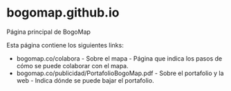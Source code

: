 # bogomap.github.io
Página principal de BogoMap

Esta página contiene los siguientes links:

 * bogomap.co/colabora - Sobre el mapa - Página que indica los pasos de cómo se puede colaborar con el mapa.
 * bogomap.co/publicidad/PortafolioBogoMap.pdf - Sobre el portafolio y la web - Indica dónde se puede bajar el portafolio.
